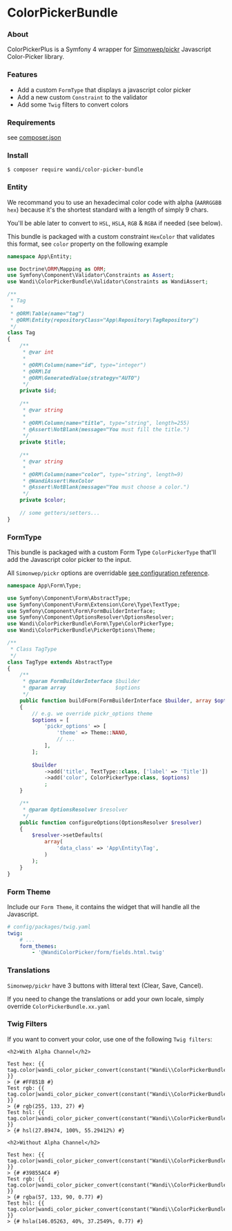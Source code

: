 # ColorPickerBundle

### About
ColorPickerPlus is a Symfony 4 wrapper for [Simonwep/pickr](https://github.com/Simonwep/pickr) Javascript Color-Picker library.

### Features
- Add a custom `FormType` that displays a javascript color picker
- Add a new custom `Constraint` to the validator
- Add some `Twig` filters to convert colors

### Requirements

see [composer.json](https://github.com/WandiParis/ColorPickerBundle/blob/master/composer.json)

### Install

```shell
$ composer require wandi/color-picker-bundle
```

### Entity

We recommand you to use an hexadecimal color code with alpha (`AARRGGBB hex`) because it's the shortest standard with a length of simply 9 chars.

You'll be able later to convert to `HSL`, `HSLA`, `RGB` & `RGBA` if needed (see below).

This bundle is packaged with a custom constraint `HexColor` that validates this format, see `color` property on the following example

```php
namespace App\Entity;

use Doctrine\ORM\Mapping as ORM;
use Symfony\Component\Validator\Constraints as Assert;
use Wandi\ColorPickerBundle\Validator\Constraints as WandiAssert;

/**
 * Tag
 *
 * @ORM\Table(name="tag")
 * @ORM\Entity(repositoryClass="App\Repository\TagRepository")
 */
class Tag
{
    /**
     * @var int
     *
     * @ORM\Column(name="id", type="integer")
     * @ORM\Id
     * @ORM\GeneratedValue(strategy="AUTO")
     */
    private $id;
    
    /**
     * @var string
     *
     * @ORM\Column(name="title", type="string", length=255)
     * @Assert\NotBlank(message="You must fill the title.")
     */
    private $title;
    
    /**
     * @var string
     *
     * @ORM\Column(name="color", type="string", length=9)
     * @WandiAssert\HexColor
     * @Assert\NotBlank(message="You must choose a color.")
     */
    private $color;
    
    // some getters/setters...
}
```

### FormType

This bundle is packaged with a custom Form Type `ColorPickerType` that'll add the Javascript color picker to the input.

All `Simonwep/pickr` options are overridable [see configuration reference](https://github.com/Simonwep/pickr#user-content-options). 

```php
namespace App\Form\Type;

use Symfony\Component\Form\AbstractType;
use Symfony\Component\Form\Extension\Core\Type\TextType;
use Symfony\Component\Form\FormBuilderInterface;
use Symfony\Component\OptionsResolver\OptionsResolver;
use Wandi\ColorPickerBundle\Form\Type\ColorPickerType;
use Wandi\ColorPickerBundle\PickerOptions\Theme;

/**
 * Class TagType
 */
class TagType extends AbstractType
{
    /**
     * @param FormBuilderInterface $builder
     * @param array                $options
     */
    public function buildForm(FormBuilderInterface $builder, array $options)
    {
        // e.g. we override pickr_options theme
        $options = [
            'pickr_options' => [
                'theme' => Theme::NANO,
                // ...
            ],
        ];
    
        $builder
            ->add('title', TextType::class, ['label' => 'Title'])
            ->add('color', ColorPickerType:class, $options)
            ;
    }

    /**
     * @param OptionsResolver $resolver
     */
    public function configureOptions(OptionsResolver $resolver)
    {
        $resolver->setDefaults(
            array(
                'data_class' => 'App\Entity\Tag',
            )
        );
    }
}
```

### Form Theme

Include our `Form Theme`, it contains the widget that will handle all the Javascript.

```yaml
# config/packages/twig.yaml
twig:
    # ...
    form_themes:
        - '@WandiColorPicker/form/fields.html.twig'
```

### Translations

`Simonwep/pickr` have 3 buttons with litteral text (Clear, Save, Cancel).

If you need to change the translations or add your own locale, simply override `ColorPickerBundle.xx.yaml`

### Twig Filters

If you want to convert your color, use one of the following `Twig filters`:

```twig
<h2>With Alpha Channel</h2>

Test hex: {{ tag.color|wandi_color_picker_convert(constant("Wandi\\ColorPickerBundle\\Twig\\ExtensionColorExtension::COLOR_HEX")) }}
> {# #FF851B #}
Test rgb: {{ tag.color|wandi_color_picker_convert(constant("Wandi\\ColorPickerBundle\\Twig\\ExtensionColorExtension::COLOR_RGB")) }}
> {# rgb(255, 133, 27) #}
Test hsl: {{ tag.color|wandi_color_picker_convert(constant("Wandi\\ColorPickerBundle\\Twig\\ExtensionColorExtension::COLOR_HSL")) }}
> {# hsl(27.89474, 100%, 55.29412%) #}

<h2>Without Alpha Channel</h2>

Test hex: {{ tag.color|wandi_color_picker_convert(constant("Wandi\\ColorPickerBundle\\Twig\\ExtensionColorExtension::COLOR_HEX")) }}
> {# #39855AC4 #}
Test rgb: {{ tag.color|wandi_color_picker_convert(constant("Wandi\\ColorPickerBundle\\Twig\\ExtensionColorExtension::COLOR_RGB")) }}
> {# rgba(57, 133, 90, 0.77) #}
Test hsl: {{ tag.color|wandi_color_picker_convert(constant("Wandi\\ColorPickerBundle\\Twig\\ExtensionColorExtension::COLOR_HSL")) }}
> {# hsla(146.05263, 40%, 37.2549%, 0.77) #}
```
